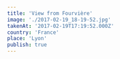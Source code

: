 ```yaml
---
title: 'View from Fourvière'
image: './2017-02-19_18-19-52.jpg'
takenAt: '2017-02-19T17:19:52.000Z'
country: 'France'
place: 'Lyon'
publish: true
---
```

